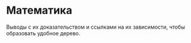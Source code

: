 # Математика

Выводы с их доказательством и ссылками на их зависимости,
чтобы образовать удобное дерево.

